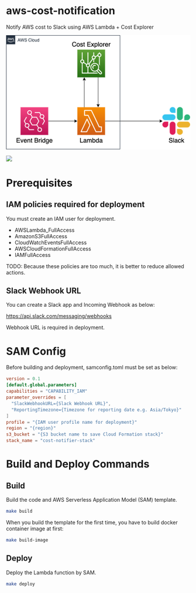 # aws-cost-notification
Notify AWS cost to Slack using AWS Lambda + Cost Explorer

![](./architecture.png)

![](https://user-images.githubusercontent.com/30297174/126895803-7714bbb8-8dd3-48bf-9a78-82e6cd51a7c5.png)


# Prerequisites
## IAM policies required for deployment

You must create an IAM user for deployment.

- AWSLambda_FullAccess
- AmazonS3FullAccess
- CloudWatchEventsFullAccess
- AWSCloudFormationFullAccess
- IAMFullAccess

TODO: Because these policies are too much, it is better to reduce allowed actions.

## Slack Webhook URL

You can create a Slack app and Incoming Webhook as below:

https://api.slack.com/messaging/webhooks

Webhook URL is required in deployment.

# SAM Config
Before building and deployment, samconfig.toml must be set as below:

```toml:samconfig.toml
version = 0.1
[default.global.parameters]
capabilities = "CAPABILITY_IAM"
parameter_overrides = [
  "SlackWebhookURL={Slack Webhook URL}",
  "ReportingTimezone={Timezone for reporting date e.g. Asia/Tokyo}"
]
profile = "{IAM user profile name for deployment}"
region = "{region}"
s3_bucket = "{S3 bucket name to save Cloud Formation stack}"
stack_name = "cost-notifier-stack"
```

# Build and Deploy Commands

## Build

Build the code and AWS Serverless Application Model (SAM) template.

```sh
make build
```

When you build the template for the first time, you have to build docker container image at first:

```sh
make build-image
```

## Deploy

Deploy the Lambda function by SAM.

```sh
make deploy
```
